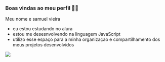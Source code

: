 ### **Boas vindas ao meu perfil** 🖤💜

Meu nome e samuel vieira 

- eu estou estudando no alura
- estou me desesnvolvendo na linguagem JavaScript
- utilizo esse espaço para a minha organizaçao e compartilhamento dos meus projetos desenvolvidos
 


![](https://tenor.com/pt-BR/view/evil-smile-grin-smirk-bad-gif-19562077)




